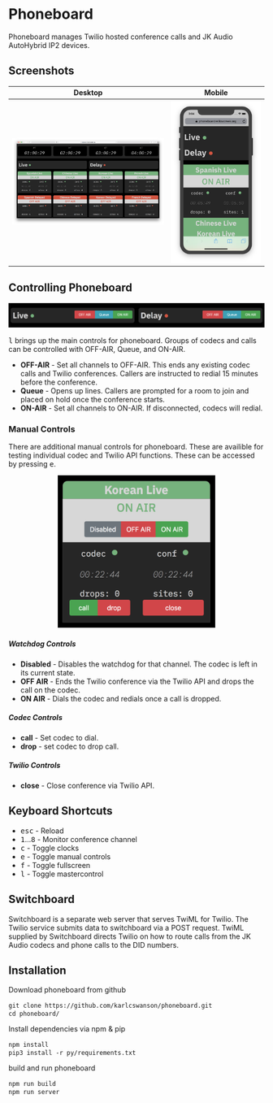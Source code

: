 # Phoneboard
Phoneboard manages Twilio hosted conference calls and JK Audio AutoHybrid IP2 devices.


## Screenshots
|                    Desktop                     |                  Mobile                  |
|:----------------------------------------------:|:----------------------------------------:|
| ![phoneboard desktop](docs/img/phoneboard.png) | ![phoneboard mobile](docs/img/phone.png) |


## Controlling Phoneboard
![phoneboard control](docs/img/controls.png)

<kbd>l</kbd> brings up the main controls for phoneboard.  Groups of codecs and calls can be controlled with OFF-AIR, Queue, and ON-AIR.

* **OFF-AIR** - Set all channels to OFF-AIR.  This ends any existing codec calls and Twilio conferences.  Callers are instructed to redial 15 minutes before the conference.
* **Queue** - Opens up lines.  Callers are prompted for a room to join and placed on hold once the conference starts.
* **ON-AIR** - Set all channels to ON-AIR.  If disconnected, codecs will redial.

### Manual Controls
There are additional manual controls for phoneboard.  These are availible for testing individual codec and Twilio API functions.  These can be accessed by pressing <kbd>e</kbd>.

<p align="center">
  <img height="300px" src="docs/img/manual_controls.png">
</p>

##### Watchdog Controls
* **Disabled** - Disables the watchdog for that channel. The codec is left in its current state.
* **OFF AIR** - Ends the Twilio conference via the Twilio API and drops the call on the codec.
* **ON AIR** - Dials the codec and redials once a call is dropped.

##### Codec Controls
* **call** - Set codec to dial.
* **drop** - set codec to drop call.

##### Twilio Controls
* **close** - Close conference via Twilio API.

## Keyboard Shortcuts
* <kbd>esc</kbd> - Reload
* <kbd>1</kbd>...<kbd>8</kbd> - Monitor conference channel
* <kbd>c</kbd> - Toggle clocks
* <kbd>e</kbd> - Toggle manual controls
* <kbd>f</kbd> - Toggle fullscreen
* <kbd>l</kbd> - Toggle mastercontrol

## Switchboard
Switchboard is a separate web server that serves TwiML for Twilio.  The Twilio service submits data to switchboard via a POST request.  TwiML supplied by Switchboard directs Twilio on how to route calls from the JK Audio codecs and phone calls to the DID numbers.

## Installation
Download phoneboard from github
```
git clone https://github.com/karlcswanson/phoneboard.git
cd phoneboard/
```

Install dependencies via npm & pip
```
npm install
pip3 install -r py/requirements.txt
```

build and run phoneboard
```
npm run build
npm run server
```
